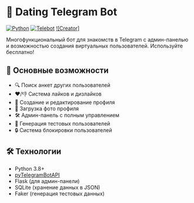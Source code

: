 # 💖 Dating Telegram Bot

[![Python](https://img.shields.io/badge/Python-3.8+-blue.svg)](https://www.python.org/downloads/)
[![Telebot](https://img.shields.io/badge/Telebot-4.12.0-green.svg)](https://github.com/eternnoir/pyTelegramBotAPI)
[![Creator]](https://github.com/LikeProgramChel)

Многофункциональный бот для знакомств в Telegram с админ-панелью и возможностью создания виртуальных пользователей.
Используйте бесплатно!
## 🌟 Основные возможности

- 🔍 Поиск анкет других пользователей
- ❤️/👎 Система лайков и дизлайков
- 👤 Создание и редактирование профиля
- 📸 Загрузка фото профиля
- 🛠 Админ-панель с полным управлением
- 🤖 Генерация тестовых пользователей
- 🔒 Система блокировки пользователей

## 🛠 Технологии

- Python 3.8+
- [pyTelegramBotAPI](https://github.com/eternnoir/pyTelegramBotAPI)
- Flask (для админ-панели)
- SQLite (хранение данных в JSON)
- Faker (генерация тестовых данных)



